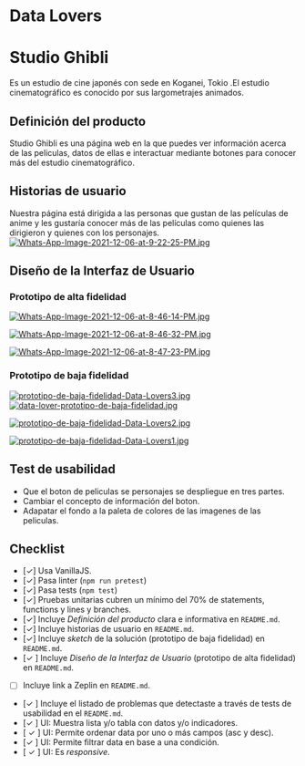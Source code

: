 # Data Lovers


# Studio Ghibli
Es un estudio de cine japonés con sede en Koganei, Tokio .El estudio cinematográfico es conocido por sus largometrajes animados.

## Definición del producto
Studio Ghibli es una página web en la que puedes ver información acerca de las peliculas, datos de ellas e interactuar mediante botones para conocer más del estudio cinematográfico.
## Historias de usuario
Nuestra página está dirigida a las personas que gustan de las películas de anime y les gustaría conocer más de las películas como quienes las dirigieron y quienes con los personajes.
[![Whats-App-Image-2021-12-06-at-9-22-25-PM.jpg](https://i.postimg.cc/d3LxKfBz/Whats-App-Image-2021-12-06-at-9-22-25-PM.jpg)](https://postimg.cc/2LNwQ2gw)



## Diseño de la Interfaz de Usuario

### Prototipo de alta fidelidad
[![Whats-App-Image-2021-12-06-at-8-46-14-PM.jpg](https://i.postimg.cc/W38Z8f6J/Whats-App-Image-2021-12-06-at-8-46-14-PM.jpg)](https://postimg.cc/MMcXK5LW)

[![Whats-App-Image-2021-12-06-at-8-46-32-PM.jpg](https://i.postimg.cc/WbHMxCRG/Whats-App-Image-2021-12-06-at-8-46-32-PM.jpg)](https://postimg.cc/Xp9GC2Yq)

[![Whats-App-Image-2021-12-06-at-8-47-23-PM.jpg](https://i.postimg.cc/CLLN3bRg/Whats-App-Image-2021-12-06-at-8-47-23-PM.jpg)](https://postimg.cc/K4wBLk7q)

### Prototipo de baja fidelidad
[![prototipo-de-baja-fidelidad-Data-Lovers3.jpg](https://i.postimg.cc/SxHpPSNW/prototipo-de-baja-fidelidad-Data-Lovers3.jpg)](https://postimg.cc/gxy5XPhJ)
[![data-lover-prototipo-de-baja-fidelidad.jpg](https://i.postimg.cc/B6TsDr32/data-lover-prototipo-de-baja-fidelidad.jpg)](https://postimg.cc/vgZpwScm)

[![prototipo-de-baja-fidelidad-Data-Lovers2.jpg](https://i.postimg.cc/VLGwj9xZ/prototipo-de-baja-fidelidad-Data-Lovers2.jpg)](https://postimg.cc/MvQgwBK1)

[![prototipo-de-baja-fidelidad-Data-Lovers1.jpg](https://i.postimg.cc/T20WmSCV/prototipo-de-baja-fidelidad-Data-Lovers1.jpg)](https://postimg.cc/mhcDWdxk)

## Test de usabilidad

  - Que el boton de peliculas se personajes se despliegue en tres partes.
  - Cambiar el concepto de información del boton.
  - Adapatar el fondo a la paleta de colores de las imagenes de las peliculas.
## Checklist

* [✓] Usa VanillaJS.
* [✓] Pasa linter (`npm run pretest`)
* [✓] Pasa tests (`npm test`)
* [✓] Pruebas unitarias cubren un mínimo del 70% de statements, functions y
  lines y branches.
* [✓] Incluye _Definición del producto_ clara e informativa en `README.md`.
* [✓] Incluye historias de usuario en `README.md`.
* [✓] Incluye _sketch_ de la solución (prototipo de baja fidelidad) en
  `README.md`.
* [✓ ] Incluye _Diseño de la Interfaz de Usuario_ (prototipo de alta fidelidad)
  en `README.md`.
* [ ] Incluye link a Zeplin en `README.md`.
* [✓  ] Incluye el listado de problemas que detectaste a través de tests de
  usabilidad en el `README.md`.
* [✓  ] UI: Muestra lista y/o tabla con datos y/o indicadores.
* [ ✓ ] UI: Permite ordenar data por uno o más campos (asc y desc).
* [✓  ] UI: Permite filtrar data en base a una condición.
* [ ✓ ] UI: Es _responsive_.
